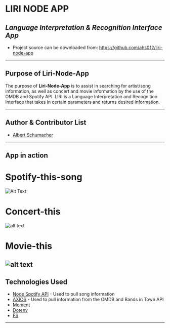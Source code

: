 # **LIRI NODE APP**

## *Language Interpretation & Recognition Interface App*

* Project source can be downloaded from: https://github.com/ahs012/liri-node-app
<!-- In Progress ---------
* [For Presentation & Demo please click here](https://slides.com/smoss012/deck/live#/)  -->

---

## Purpose of Liri-Node-App


The purpose of **Liri-Node-App** is to assist in searching for artist/song information, as well as concert and movie information by the use of the OMDB and Spotify API. LIRI is a Language Interpretation and Recognition Interface that takes in certain parameters and returns desired information.

---

## Author & Contributor List


* [Albert Schumacher](github.com/ahs012) 

---

## App in action

# Spotify-this-song
![Alt Text](https://github.com/ahs012/liri-node-app/Example_Gifs/spotify-this-song.gif)

# Concert-this
![alt text](/ahs012/liri-node-app/blob/master/Example%20Gifs/concert-this.gif?raw=true)

# Movie-this
![alt text](/ahs012/liri-node-app/blob/master/Example%20Gifs/Movie-This-Gif.gif?raw=true)
---

## Technologies Used

* [Node Spotify API](https://www.npmjs.com/package/node-spotify-api) - Used to pull song information
* [AXIOS](https://www.npmjs.com/package/axios) - Used to pull information from the OMDB and Bands in Town API
* [Moment](https://www.npmjs.com/package/moment) 
* [Dotenv](https://www.npmjs.com/package/dotenv) 
* [FS](https://www.npmjs.com/package/fs) 

---